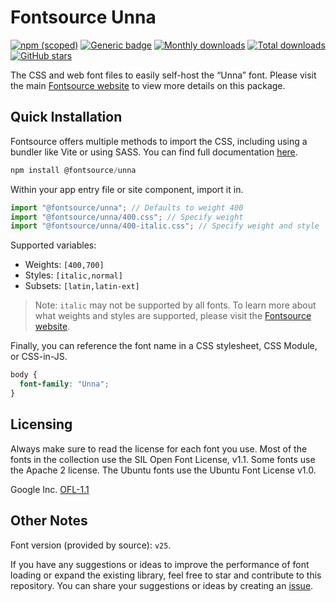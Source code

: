 # Fontsource Unna

[![npm (scoped)](https://img.shields.io/npm/v/@fontsource/unna?color=brightgreen)](https://www.npmjs.com/package/@fontsource/unna) [![Generic badge](https://img.shields.io/badge/fontsource-passing-brightgreen)](https://github.com/fontsource/fontsource) [![Monthly downloads](https://badgen.net/npm/dm/@fontsource/unna)](https://github.com/fontsource/fontsource) [![Total downloads](https://badgen.net/npm/dt/@fontsource/unna)](https://github.com/fontsource/fontsource) [![GitHub stars](https://img.shields.io/github/stars/fontsource/fontsource.svg?style=social&label=Star)](https://github.com/fontsource/fontsource/stargazers)

The CSS and web font files to easily self-host the “Unna” font. Please visit the main [Fontsource website](https://fontsource.org/fonts/unna) to view more details on this package.

## Quick Installation

Fontsource offers multiple methods to import the CSS, including using a bundler like Vite or using SASS. You can find full documentation [here](https://fontsource.org/docs/getting-started/introduction).

```javascript
npm install @fontsource/unna
```

Within your app entry file or site component, import it in.

```javascript
import "@fontsource/unna"; // Defaults to weight 400
import "@fontsource/unna/400.css"; // Specify weight
import "@fontsource/unna/400-italic.css"; // Specify weight and style
```

Supported variables:
- Weights: `[400,700]`
- Styles: `[italic,normal]`
- Subsets: `[latin,latin-ext]`

> Note: `italic` may not be supported by all fonts. To learn more about what weights and styles are supported, please visit the [Fontsource website](https://fontsource.org/fonts/unna).

Finally, you can reference the font name in a CSS stylesheet, CSS Module, or CSS-in-JS.

```css
body {
  font-family: "Unna";
}
```

## Licensing
Always make sure to read the license for each font you use. Most of the fonts in the collection use the SIL Open Font License, v1.1. Some fonts use the Apache 2 license. The Ubuntu fonts use the Ubuntu Font License v1.0.

Google Inc.
[OFL-1.1](http://scripts.sil.org/OFL)

## Other Notes
Font version (provided by source): `v25`.

If you have any suggestions or ideas to improve the performance of font loading or expand the existing library, feel free to star and contribute to this repository. You can share your suggestions or ideas by creating an [issue](https://github.com/fontsource/fontsource/issues).
